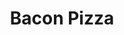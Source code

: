 ---
menu_item_image_url: "/images/pizza-7.jpg"
title: "Bacon Pizza"
title_fr: "Bacon Pizza"
menu_item_price: "$20.00"
menu_item_price_fr: "$20.00"
menu_item_content: "A small river named Duden flows by their place and supplies"
menu_item_content_fr: "A small river named Duden flows by their place and supplies"
type: "menu_price"
---